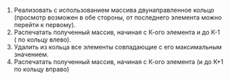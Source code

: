 1) Реализовать с использованием массива двунаправленное
кольцо (просмотр возможен в обе стороны, от последнего
элемента можно перейти к первому).
2) Распечатать полученный массив, начиная с К-ого элемента
и до К-1 ( по кольцу влево).
3) Удалить из кольца все элементы совпадающие с его
максимальным значением.
4) Распечатать полученный массив, начиная с К-ого элемента
(и до К+1 по кольцу вправо)
